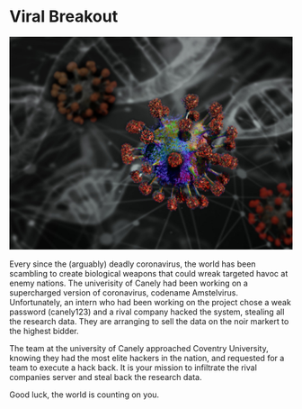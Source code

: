 # Viral Breakout 

![virus](./images/virus.jpg)

Every since the (arguably) deadly coronavirus, the world has been scambling to create biological weapons that could wreak targeted havoc at enemy nations. The univerisity of Canely had been working on a supercharged version of coronavirus, codename Amstelvirus. Unfortunately, an intern who had been working on the project chose a weak password (canely123) and a rival company hacked the system, stealing all the research data. They are arranging to sell the data on the noir markert to the highest bidder.

The team at the university of Canely approached Coventry University, knowing they had the most elite hackers in the nation, and requested for a team to execute a hack back. It is your mission to infiltrate the rival companies server and steal back the research data.

Good luck, the world is counting on you.





